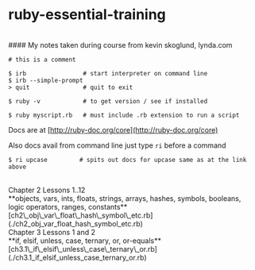 # ruby-essential-training
<br/>
#### My notes taken during course from kevin skoglund, lynda.com

    # this is a comment

    $ irb                # start interpreter on command line
    $ irb --simple-prompt
    > quit               # quit to exit

    $ ruby -v            # to get version / see if installed

    $ ruby myscript.rb   # must include .rb extension to run a script

Docs are at [http://ruby-doc.org/core](http://ruby-doc.org/core)

Also docs avail from command line just type `ri` before a command

    $ ri upcase			# spits out docs for upcase same as at the link above 

<br/>
Chapter 2 Lessons 1..12<br/>
**objects, vars, ints, floats, strings, arrays, hashes, symbols, booleans, logic operators, ranges, constants**<br/>
[ch2\_obj\_var\_float\_hash\_symbol\_etc.rb](./ch2_obj_var_float_hash_symbol_etc.rb)

<br/>
Chapter 3 Lessons 1 and 2<br/>
**if, elsif, unless, case, ternary, or, or-equals**<br/>
[ch3.1\_if\_elsif\_unless\_case\_ternary\_or.rb](./ch3.1_if_elsif_unless_case_ternary_or.rb)


